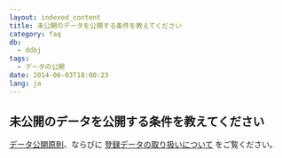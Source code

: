 ```yaml
---
layout: indexed_content
title: 未公開のデータを公開する条件を教えてください
category: faq
db:
  - ddbj
tags: 
  - データの公開
date: 2014-06-03T18:00:23
lang: ja
---
```


## 未公開のデータを公開する条件を教えてください

<p><a href="/documents/data-release-policy.html">データ公開原則</a>、ならびに <a href="/insdc.html#policy">登録データの取り扱いについて</a> をご覧ください。</p>
